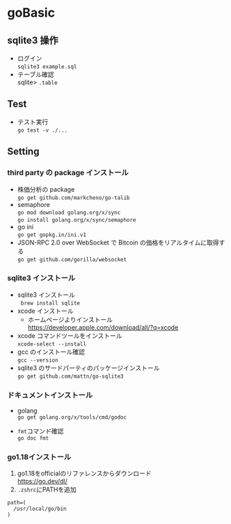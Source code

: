 # goBasic

## sqlite3 操作

- ログイン  
  `sqlite3 example.sql`
- テーブル確認  
  sqlite> `.table`

## Test

- テスト実行  
  `go test -v ./...`

## Setting

### third party の package インストール

- 株価分析の package  
  `go get github.com/markcheno/go-talib`
- semaphore  
  `go mod download golang.org/x/sync`  
  `go install golang.org/x/sync/semaphore`
- go ini  
  `go get gopkg.in/ini.v1`
- JSON-RPC 2.0 over WebSocket で Bitcoin の価格をリアルタイムに取得する  
  `go get github.com/gorilla/websocket`

### sqlite3 インストール

- sqlite3 インストール  
  ` brew install sqlite`
- xcode インストール  
  - ホームページよりインストール https://developer.apple.com/download/all/?q=xcode
- xcode コマンドツールをインストール  
  `xcode-select --install`
- gcc のインストール確認  
  `gcc --version`
- sqlite3 のサードパーティのパッケージインストール  
  `go get github.com/mattn/go-sqlite3`

### ドキュメントインストール

- golang  
  `go get golang.org/x/tools/cmd/godoc`

- `fmt`コマンド確認   
  `go doc fmt`  
  
### go1.18インストール
1. go1.18をofficialのリファレンスからダウンロード  
https://go.dev/dl/  
2. `.zshrc`にPATHを追加  
```
path=(
  /usr/local/go/bin
)
```
